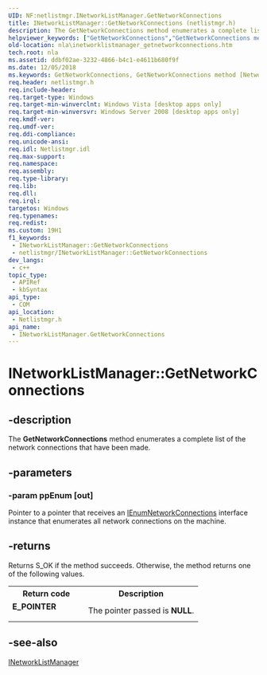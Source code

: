 ```yaml
---
UID: NF:netlistmgr.INetworkListManager.GetNetworkConnections
title: INetworkListManager::GetNetworkConnections (netlistmgr.h)
description: The GetNetworkConnections method enumerates a complete list of the network connections that have been made.
helpviewer_keywords: ["GetNetworkConnections","GetNetworkConnections method [Network Awareness]","GetNetworkConnections method [Network Awareness]","INetworkListManager interface","INetworkListManager interface [Network Awareness]","GetNetworkConnections method","INetworkListManager.GetNetworkConnections","INetworkListManager::GetNetworkConnections","netlistmgr/INetworkListManager::GetNetworkConnections","nla.inetworklistmanager_getnetworkconnections"]
old-location: nla\inetworklistmanager_getnetworkconnections.htm
tech.root: nla
ms.assetid: ddbf02ae-3232-4866-b4c1-e4611b680f9f
ms.date: 12/05/2018
ms.keywords: GetNetworkConnections, GetNetworkConnections method [Network Awareness], GetNetworkConnections method [Network Awareness],INetworkListManager interface, INetworkListManager interface [Network Awareness],GetNetworkConnections method, INetworkListManager.GetNetworkConnections, INetworkListManager::GetNetworkConnections, netlistmgr/INetworkListManager::GetNetworkConnections, nla.inetworklistmanager_getnetworkconnections
req.header: netlistmgr.h
req.include-header: 
req.target-type: Windows
req.target-min-winverclnt: Windows Vista [desktop apps only]
req.target-min-winversvr: Windows Server 2008 [desktop apps only]
req.kmdf-ver: 
req.umdf-ver: 
req.ddi-compliance: 
req.unicode-ansi: 
req.idl: Netlistmgr.idl
req.max-support: 
req.namespace: 
req.assembly: 
req.type-library: 
req.lib: 
req.dll: 
req.irql: 
targetos: Windows
req.typenames: 
req.redist: 
ms.custom: 19H1
f1_keywords:
 - INetworkListManager::GetNetworkConnections
 - netlistmgr/INetworkListManager::GetNetworkConnections
dev_langs:
 - c++
topic_type:
 - APIRef
 - kbSyntax
api_type:
 - COM
api_location:
 - Netlistmgr.h
api_name:
 - INetworkListManager.GetNetworkConnections
---
```


# INetworkListManager::GetNetworkConnections


## -description

The <b>GetNetworkConnections</b> method enumerates a complete list of the network connections that have been made.

## -parameters

### -param ppEnum [out]

Pointer to a pointer that receives an <a href="https://docs.microsoft.com/windows/desktop/api/netlistmgr/nn-netlistmgr-ienumnetworkconnections">IEnumNetworkConnections</a> interface instance that enumerates all network connections on the machine.

## -returns

Returns S_OK if the method succeeds. Otherwise, the method returns one of the following values.

<table>
<tr>
<th>Return code</th>
<th>Description</th>
</tr>
<tr>
<td width="40%">
<dl>
<dt><b>E_POINTER</b></dt>
</dl>
</td>
<td width="60%">
The pointer passed is <b>NULL</b>.

</td>
</tr>
</table>

## -see-also

<a href="https://docs.microsoft.com/windows/desktop/api/netlistmgr/nn-netlistmgr-inetworklistmanager">INetworkListManager</a>

